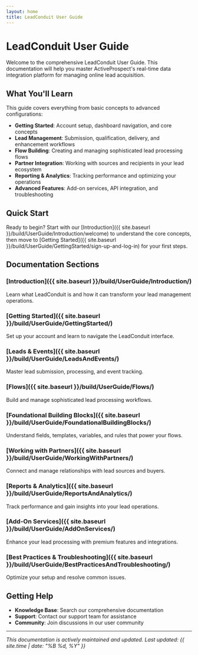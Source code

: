 ```yaml
---
layout: home
title: LeadConduit User Guide
---
```


# LeadConduit User Guide

Welcome to the comprehensive LeadConduit User Guide. This documentation will help you master ActiveProspect's real-time data integration platform for managing online lead acquisition.

## What You'll Learn

This guide covers everything from basic concepts to advanced configurations:

- **Getting Started**: Account setup, dashboard navigation, and core concepts
- **Lead Management**: Submission, qualification, delivery, and enhancement workflows
- **Flow Building**: Creating and managing sophisticated lead processing flows
- **Partner Integration**: Working with sources and recipients in your lead ecosystem
- **Reporting & Analytics**: Tracking performance and optimizing your operations
- **Advanced Features**: Add-on services, API integration, and troubleshooting

## Quick Start

Ready to begin? Start with our [Introduction]({{ site.baseurl }}/build/UserGuide/Introduction/welcome) to understand the core concepts, then move to [Getting Started]({{ site.baseurl }}/build/UserGuide/GettingStarted/sign-up-and-log-in) for your first steps.

## Documentation Sections

### [Introduction]({{ site.baseurl }}/build/UserGuide/Introduction/)
Learn what LeadConduit is and how it can transform your lead management operations.

### [Getting Started]({{ site.baseurl }}/build/UserGuide/GettingStarted/)
Set up your account and learn to navigate the LeadConduit interface.

### [Leads & Events]({{ site.baseurl }}/build/UserGuide/LeadsAndEvents/)
Master lead submission, processing, and event tracking.

### [Flows]({{ site.baseurl }}/build/UserGuide/Flows/)
Build and manage sophisticated lead processing workflows.

### [Foundational Building Blocks]({{ site.baseurl }}/build/UserGuide/FoundationalBuildingBlocks/)
Understand fields, templates, variables, and rules that power your flows.

### [Working with Partners]({{ site.baseurl }}/build/UserGuide/WorkingWithPartners/)
Connect and manage relationships with lead sources and buyers.

### [Reports & Analytics]({{ site.baseurl }}/build/UserGuide/ReportsAndAnalytics/)
Track performance and gain insights into your lead operations.

### [Add-On Services]({{ site.baseurl }}/build/UserGuide/AddOnServices/)
Enhance your lead processing with premium features and integrations.

### [Best Practices & Troubleshooting]({{ site.baseurl }}/build/UserGuide/BestPracticesAndTroubleshooting/)
Optimize your setup and resolve common issues.

## Getting Help

- **Knowledge Base**: Search our comprehensive documentation
- **Support**: Contact our support team for assistance  
- **Community**: Join discussions in our user community

---

*This documentation is actively maintained and updated. Last updated: {{ site.time | date: "%B %d, %Y" }}*